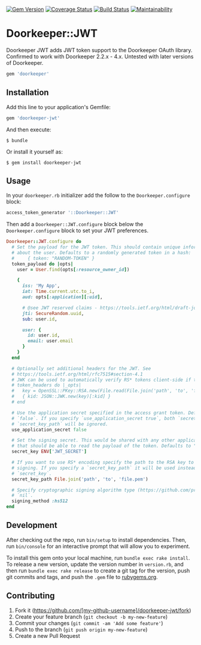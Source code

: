 [![Gem Version](https://badge.fury.io/rb/doorkeeper-jwt.svg)](https://rubygems.org/gems/doorkeeper-jwt)
[![Coverage Status](https://coveralls.io/repos/github/doorkeeper-gem/doorkeeper-jwt/badge.svg?branch=master)](https://coveralls.io/github/doorkeeper-gem/doorkeeper-jwt?branch=master)
[![Build Status](https://travis-ci.org/doorkeeper-gem/doorkeeper-jwt.svg?branch=master)](https://travis-ci.org/doorkeeper-gem/doorkeeper-jwt)
[![Maintainability](https://api.codeclimate.com/v1/badges/ca4d81b49acabda27e0c/maintainability)](https://codeclimate.com/github/doorkeeper-gem/doorkeeper-jwt/maintainability)

# Doorkeeper::JWT

Doorkeeper JWT adds JWT token support to the Doorkeeper OAuth library. Confirmed to work with Doorkeeper 2.2.x - 4.x.
Untested with later versions of Doorkeeper.

```ruby
gem 'doorkeeper'
```

## Installation

Add this line to your application's Gemfile:

```ruby
gem 'doorkeeper-jwt'
```

And then execute:

    $ bundle

Or install it yourself as:

    $ gem install doorkeeper-jwt

## Usage

In your `doorkeeper.rb` initializer add the follow to the `Doorkeeper.configure` block:

```ruby
access_token_generator '::Doorkeeper::JWT'
```

Then add a `Doorkeeper::JWT.configure` block below the `Doorkeeper.configure` block to set your JWT preferences.

```ruby
Doorkeeper::JWT.configure do
  # Set the payload for the JWT token. This should contain unique information
  # about the user. Defaults to a randomly generated token in a hash:
  #     { token: "RANDOM-TOKEN" }
  token_payload do |opts|
    user = User.find(opts[:resource_owner_id])

    {
      iss: 'My App',
      iat: Time.current.utc.to_i,
      aud: opts[:application][:uid],

      # @see JWT reserved claims - https://tools.ietf.org/html/draft-jones-json-web-token-07#page-7
      jti: SecureRandom.uuid,
      sub: user.id,

      user: {
        id: user.id,
        email: user.email
      }
    }
  end

  # Optionally set additional headers for the JWT. See
  # https://tools.ietf.org/html/rfc7515#section-4.1
  # JWK can be used to automatically verify RS* tokens client-side if token's kid matches a public kid in /oauth/discovery/keys
  # token_headers do |_opts|
  #   key = OpenSSL::PKey::RSA.new(File.read(File.join('path', 'to', 'file.pem')))
  #   { kid: JSON::JWK.new(key)[:kid] }
  # end

  # Use the application secret specified in the access grant token. Defaults to
  # `false`. If you specify `use_application_secret true`, both `secret_key` and
  # `secret_key_path` will be ignored.
  use_application_secret false

  # Set the signing secret. This would be shared with any other applications
  # that should be able to read the payload of the token. Defaults to "secret".
  secret_key ENV['JWT_SECRET']

  # If you want to use RS* encoding specify the path to the RSA key to use for
  # signing. If you specify a `secret_key_path` it will be used instead of
  # `secret_key`.
  secret_key_path File.join('path', 'to', 'file.pem')

  # Specify cryptographic signing algorithm type (https://github.com/progrium/ruby-jwt). Defaults to
  # `nil`.
  signing_method :hs512
end
```

## Development

After checking out the repo, run `bin/setup` to install dependencies. Then, run `bin/console` for an interactive prompt
that will allow you to experiment.

To install this gem onto your local machine, run `bundle exec rake install`. To release a new version, update the
version number in `version.rb`, and then run `bundle exec rake release` to create a git tag for the version, push git
commits and tags, and push the `.gem` file to [rubygems.org](https://rubygems.org).

## Contributing

1. Fork it (https://github.com/[my-github-username]/doorkeeper-jwt/fork)
2. Create your feature branch (`git checkout -b my-new-feature`)
3. Commit your changes (`git commit -am 'Add some feature'`)
4. Push to the branch (`git push origin my-new-feature`)
5. Create a new Pull Request
